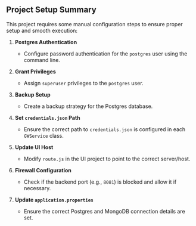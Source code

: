 ## **Project Setup Summary**  

This project requires some manual configuration steps to ensure proper setup and smooth execution:  

1. **Postgres Authentication**  
   - Configure password authentication for the `postgres` user using the command line.  

2. **Grant Privileges**  
   - Assign `superuser` privileges to the `postgres` user.  

3. **Backup Setup**  
   - Create a backup strategy for the Postgres database.  

4. **Set `credentials.json` Path**  
   - Ensure the correct path to `credentials.json` is configured in each `GWService` class.  

5. **Update UI Host**  
   - Modify `route.js` in the UI project to point to the correct server/host.  

6. **Firewall Configuration**  
   - Check if the backend port (e.g., `8081`) is blocked and allow it if necessary.  

7. **Update `application.properties`**  
   - Ensure the correct Postgres and MongoDB connection details are set.  


